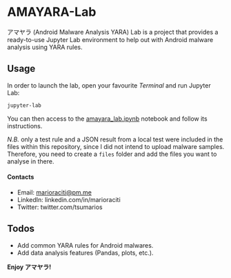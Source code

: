 # AMAYARA-Lab

アマヤラ (Android Malware Analysis YARA) Lab is a project that provides a ready-to-use Jupyter Lab environment to help out with Android malware analysis using YARA rules.

## Usage

In order to launch the lab, open your favourite *Terminal* and run Jupyter Lab:

```sh
jupyter-lab
```

You can then access to the [amayara_lab.ipynb](https://github.com/tsumarios/AMAYARA-Lab/blob/52075a4a62894b8550ff1e56983f87168c88e264/amayara_lab.ipynb) notebook and follow its instructions.

*N.B.* only a test rule and a JSON result from a local test were included in the files within this repository, since I did not intend to upload malware samples. Therefore, you need to create a `files` folder and add the files you want to analyse in there.

#### Contacts

- Email: marioraciti@pm.me
- LinkedIn: linkedin.com/in/marioraciti
- Twitter: twitter.com/tsumarios

## Todos

- Add common YARA rules for Android malwares.
- Add data analysis features (Pandas, plots, etc.).

**Enjoy アマヤラ!**
